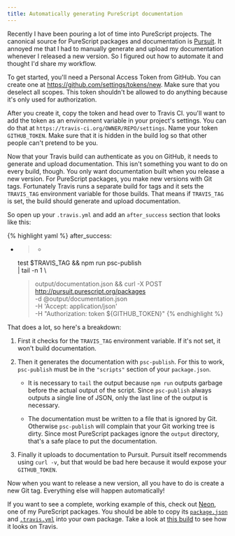 ```yaml
---
title: Automatically generating PureScript documentation
---
```


Recently I have been pouring a lot of time into PureScript projects. The
canonical source for PureScript packages and documentation is [Pursuit][]. It
annoyed me that I had to manually generate and upload my documentation whenever
I released a new version. So I figured out how to automate it and thought I'd
share my workflow.

To get started, you'll need a Personal Access Token from GitHub. You can create
one at <https://github.com/settings/tokens/new>. Make sure that you deselect
all scopes. This token shouldn't be allowed to do anything because it's only
used for authorization.

After you create it, copy the token and head over to Travis CI. you'll want to
add the token as an environment variable in your project's settings. You can do
that at `https://travis-ci.org/OWNER/REPO/settings`. Name your token
`GITHUB_TOKEN`. Make sure that it is hidden in the build log so that other
people can't pretend to be you.

Now that your Travis build can authenticate as you on GitHub, it needs to
generate and upload documentation. This isn't something you want to do on every
build, though. You only want documentation built when you release a new
version. For PureScript packages, you make new versions with Git tags.
Fortunately Travis runs a separate build for tags and it sets the `TRAVIS_TAG`
environment variable for those builds. That means if `TRAVIS_TAG` is set, the
build should generate and upload documentation.

So open up your `.travis.yml` and add an `after_success` section that looks
like this:

{% highlight yaml %}
after_success:
- >-
  test $TRAVIS_TAG &&
  npm run psc-publish \
    | tail -n 1 \
    > output/documentation.json &&
  curl -X POST http://pursuit.purescript.org/packages \
    -d @output/documentation.json \
    -H 'Accept: application/json' \
    -H "Authorization: token ${GITHUB_TOKEN}"
{% endhighlight %}

That does a lot, so here's a breakdown:

1.  First it checks for the `TRAVIS_TAG` environment variable. If it's not set,
    it won't build documentation.

2.  Then it generates the documentation with `psc-publish`. For this to work,
    `psc-publish` must be in the `"scripts"` section of your `package.json`.

    -   It is necessary to `tail` the output because `npm run` outputs garbage
        before the actual output of the script. Since `psc-publish` always
        outputs a single line of JSON, only the last line of the output is
        necessary.

    -   The documentation must be written to a file that is ignored by Git.
        Otherwise `psc-publish` will complain that your Git working tree is
        dirty. Since most PureScript packages ignore the `output` directory,
        that's a safe place to put the documentation.

3.  Finally it uploads to documentation to Pursuit. Pursuit itself recommends
    using `curl -v`, but that would be bad here because it would expose your
    `GITHUB_TOKEN`.

Now when you want to release a new version, all you have to do is create a new
Git tag. Everything else will happen automatically!

If you want to see a complete, working example of this, check out [Neon][], one
of my PureScript packages. You should be able to copy its [`package.json`][]
and [`.travis.yml`][] into your own package. Take a look at [this build][] to
see how it looks on Travis.

[pursuit]: http://pursuit.purescript.org
[neon]: https://github.com/tfausak/purescript-neon
[`package.json`]: https://github.com/tfausak/purescript-neon/blob/v0.0.25/package.json
[`.travis.yml`]: https://github.com/tfausak/purescript-neon/blob/v0.0.25/.travis.yml
[this build]: https://travis-ci.org/tfausak/purescript-neon/builds/91235573#L1817-L1823

